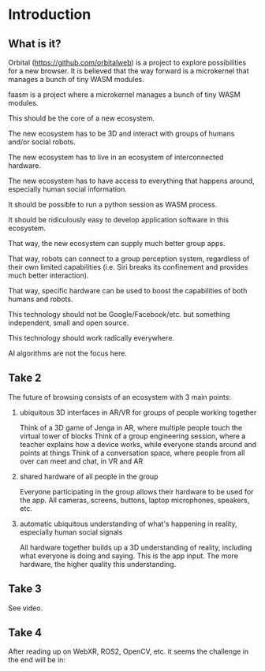 # Introduction

## What is it?

Orbital (https://github.com/orbitalweb) is a project to explore possibilities for a new browser. It is believed that the way forward is a microkernel that manages a bunch of tiny WASM modules.

faasm is a project where a microkernel manages a bunch of tiny WASM modules.

This should be the core of a new ecosystem.

The new ecosystem has to be 3D and interact with groups of humans and/or social robots.

The new ecosystem has to live in an ecosystem of interconnected hardware.

The new ecosystem has to have access to everything that happens around, especially human social information.

It should be possible to run a python session as WASM process.

It should be ridiculously easy to develop application software in this ecosystem.

That way, the new ecosystem can supply much better group apps.

That way, robots can connect to a group perception system, regardless of their own limited capabilities (i.e. Siri breaks its confinement and provides much better interaction).

That way, specific hardware can be used to boost the capabilities of both humans and robots.

This technology should not be Google/Facebook/etc. but something independent, small and open source.

This technology should work radically everywhere.

AI algorithms are not the focus here.

## Take 2

The future of browsing consists of an ecosystem with 3 main points:

1. ubiquitous 3D interfaces in AR/VR for groups of people working together

    Think of a 3D game of Jenga in AR, where multiple people touch the virtual tower of blocks
    Think of a group engineering session, where a teacher explains how a device works, while everyone stands around and points at things
    Think of a conversation space, where people from all over can meet and chat, in VR and AR

2. shared hardware of all people in the group

    Everyone participating in the group allows their hardware to be used for the app.
    All cameras, screens, buttons, laptop microphones, speakers, etc.

3. automatic ubiquitous understanding of what's happening in reality, especially human social signals

    All hardware together builds up a 3D understanding of reality, including what everyone is doing and saying. This is the app input.
    The more hardware, the higher quality this understanding.

## Take 3

See video.

## Take 4

After reading up on WebXR, ROS2, OpenCV, etc. it seems the challenge in the end will be in:

